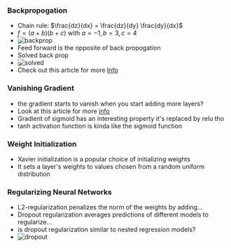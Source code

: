 ### Backpropogation
- Chain rule: $\frac{dz}{dx} = \frac{dz}{dy} \frac{dy}{dx}$
- $f = (a + b)(b + c)$ with $a = -1, b = 3, c = 4$
- ![backprop](https://miro.medium.com/max/1400/1*azqHvbrNsZ8AIZ7H75tbIQ.jpeg)
- Feed forward is the opposite of back propogation
- Solved back prop
- ![solved](https://miro.medium.com/max/1400/1*GEpvvmhoj0yRTi_kpDS6Eg.png)
- Check out this article for more [Info](https://medium.com/spidernitt/breaking-down-neural-networks-an-intuitive-approach-to-backpropagation-3b2ff958794c)

### Vanishing Gradient
- the gradient starts to vanish when you start adding more layers?
- Look at this article for more [info](https://towardsdatascience.com/the-vanishing-gradient-problem-69bf08b15484)
- Gradient of sigmoid has an interesting property it's replaced by relu tho
- tanh activation function is kinda like the sigmoid function

### Weight Initialization
- Xavier initialization is a popular choice of initializing weights
- It sets a layer's weights to values chosen from a random uniform distribution

### Regularizing Neural Networks
- L2-regularization penalizes the norm of the weights by adding...
- Dropout regularization averages predictions of different models to regularize...
- is dropout regularization similar to nested regression models?
- ![dropout](https://miro.medium.com/max/1044/1*iWQzxhVlvadk6VAJjsgXgg.png)